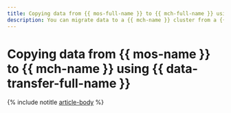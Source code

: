 ```yaml
---
title: Copying data from {{ mos-full-name }} to {{ mch-full-name }} using {{ data-transfer-full-name }}
description: You can migrate data to a {{ mch-name }} cluster from a {{ mos-name }} cluster's index. This data will be automatically inserted into {{ CH }} tables.
---
```


# Copying data from {{ mos-name }} to {{ mch-name }} using {{ data-transfer-full-name }}

{% include notitle [article-body](../../_tutorials/dataplatform/datatransfer/opensearch-to-clickhouse.md) %}

